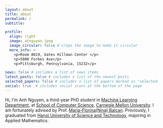 ```yaml
---
layout: about
title: about
permalink: /
subtitle: 

profile:
  align: right
  image: atnguyen.jpeg
  image_circular: false # crops the image to make it circular
  more_info: >
    <p>Room 8019, Gates Hillman Center </p>
    <p>5000 Forbes Ave</p>
    <p>Pittsburgh, Pennsylvania, 15232</p>

news: false # includes a list of news items
latest_posts: false # includes a list of the newest posts
selected_papers: false # includes a list of papers marked as "selected={true}"
social: true  # includes social icons at the bottom of the page
---
```


Hi, I'm Anh Nguyen, a third-year PhD student in [Machine Learning Department](https://www.ml.cmu.edu/), at [School of Computer Science](https://www.cs.cmu.edu/), [Carnegie Mellon University](https://www.cmu.edu/). I am fortunately advised by Prof. [Maria-Florina(Nina) Balcan](https://www.cs.cmu.edu/~ninamf/). Previously, I graduated from [Hanoi University of Science and Technology](https://hust.edu.vn/en/), majoring in Applied Mathematics. 